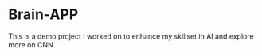 # Brain-APP
This is a demo project I worked on to enhance my skillset in AI and explore more on CNN.
